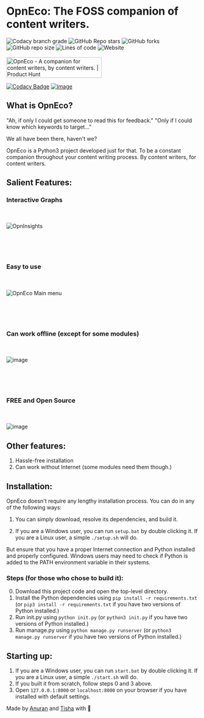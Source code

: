 # OpnEco: The FOSS companion of content writers.

![Codacy branch grade](https://img.shields.io/codacy/grade/6d8da48b93414bf785054ebfcec1ee57/main?style=for-the-badge)
![GitHub Repo stars](https://img.shields.io/github/stars/anuran-roy/OpnEco?style=for-the-badge)
![GitHub forks](https://img.shields.io/github/forks/anuran-roy/OpnEco?style=for-the-badge)
![GitHub repo size](https://img.shields.io/github/repo-size/anuran-roy/OpnEco?style=for-the-badge)
![Lines of code](https://img.shields.io/tokei/lines/github/anuran-roy/OpnEco?style=for-the-badge)
![Website](https://img.shields.io/website?down_color=red&down_message=down&style=for-the-badge&up_color=green&up_message=up&url=https%3A%2F%2Fanuran-roy.github.io%2FOpnEco%2F)
<br><br>
<a href="https://www.producthunt.com/posts/opneco?utm_source=badge-featured&utm_medium=badge&utm_souce=badge-opneco" target="_blank"><img src="https://api.producthunt.com/widgets/embed-image/v1/featured.svg?post_id=309101&theme=dark" alt="OpnEco - A companion for content writers, by content writers. | Product Hunt" style="width: 250px; height: 54px;" width="250" height="54" /></a>

[![Codacy Badge](https://api.codacy.com/project/badge/Grade/9ccf6e0eb2de4ac88f82e252ce40ec5c)](https://app.codacy.com/gh/anuran-roy/OpnEco?utm_source=github.com&utm_medium=referral&utm_content=anuran-roy/OpnEco&utm_campaign=Badge_Grade_Settings)
[![image](https://user-images.githubusercontent.com/76481787/129911115-6755be83-fd17-46ac-9c5f-5e3c1aa4ce93.png)](https://anuran-roy.github.io/OpnEco)
## What is OpnEco?

"Ah, if only I could get someone to read this for feedback."
"Only if I could know which keywords to target..."

We all have been there, haven't we?

OpnEco is a Python3 project developed just for that. To be a constant companion throughout your content writing process. By content writers, for content writers.

## Salient Features:

### Interactive Graphs

<br><br>
![OpnInsights](https://user-images.githubusercontent.com/76481787/126541996-323a5973-0fe9-4c05-90e0-2e69473b1f9f.png)

<br><br><br>
### Easy to use

<br><br>
![OpnEco Main menu](https://user-images.githubusercontent.com/76481787/126542607-2f855d6c-24b0-4745-a948-1d100490fc54.png)

<br><br><br>
### Can work offline (except for some modules)

<br><br>
![image](https://user-images.githubusercontent.com/76481787/126545850-b06cfb6e-913b-45d4-84f0-9f46f531c8c0.png)

<br><br><br>
### FREE and Open Source

<br><br>
![image](https://user-images.githubusercontent.com/76481787/126544431-66ab9149-80f2-46c6-9ac1-05a7457ba504.png)
<!-- ![image](https://user-images.githubusercontent.com/76481787/126543509-7965b113-3e13-4d28-9390-ed100b269b6b.png) -->


## Other features:

1. Hassle-free installation
2. Can work without Internet (some modules need them though.)

## Installation:

OpnEco doesn't require any lengthy installation process. You can do in any of the following ways:

1. You can simply download, resolve its dependencies, and build it. 

2. If you are a Windows user, you can run ```setup.bat``` by double clicking it. If you are a Linux user, a simple ```./setup.sh``` will do.

But ensure that you have a proper Internet connection and Python installed and properly configured. Windows users may need to check if Python is added to the PATH environment variable in their systems.
### Steps (for those who chose to build it):

0. Download this project code and open the top-level directory.
1. Install the Python dependencies using ```pip install -r requirements.txt``` (or ```pip3 install -r requirements.txt``` if you have two versions of Python installed.)
2. Run init.py using ```python init.py``` (or ```python3 init.py``` if you have two versions of Python installed.)
3. Run manage.py using ```python manage.py runserver``` (or ```python3 manage.py runserver``` if you have two versions of Python installed.)

## Starting up:

1. If you are a Windows user, you can run ```start.bat``` by double clicking it. If you are a Linux user, a simple ```./start.sh``` will do.
2. If you built it from scratch, follow steps 0 and 3 above.
3. Open ```127.0.0.1:8000``` or ```localhost:8000``` on your browser if you have installed with default settings.

Made by [Anuran](https://github.com/anuran-roy) and [Tisha](https://github.com/tishachawla-jg) with 💙

